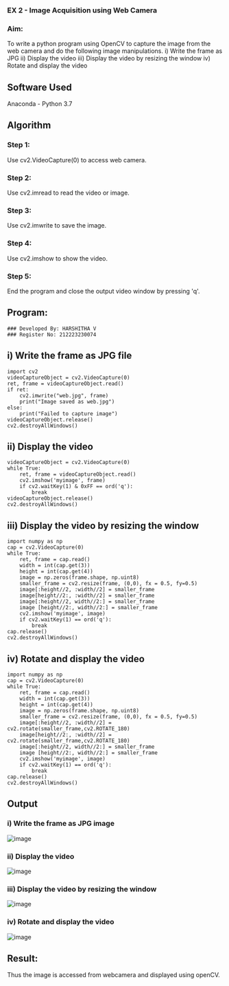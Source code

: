 ### EX 2 - Image Acquisition using Web Camera

### Aim:
 
To write a python program using OpenCV to capture the image from the web camera and do the following image manipulations.
i) Write the frame as JPG 
ii) Display the video 
iii) Display the video by resizing the window
iv) Rotate and display the video

## Software Used
Anaconda - Python 3.7
## Algorithm
### Step 1:
Use cv2.VideoCapture(0) to access web camera.
### Step 2:
Use cv2.imread to read the video or image.
### Step 3:
Use cv2.imwrite to save the image.
### Step 4:
Use cv2.imshow to show the video.
### Step 5:
End the program and close the output video window by pressing 'q'.

## Program:
``` 
### Developed By: HARSHITHA V
### Register No: 212223230074
```
## i) Write the frame as JPG file
```
import cv2
videoCaptureObject = cv2.VideoCapture(0)
ret, frame = videoCaptureObject.read()
if ret:
    cv2.imwrite("web.jpg", frame)
    print("Image saved as web.jpg")
else:
    print("Failed to capture image")
videoCaptureObject.release()
cv2.destroyAllWindows()
```
## ii) Display the video
```
videoCaptureObject = cv2.VideoCapture(0)
while True:
    ret, frame = videoCaptureObject.read()
    cv2.imshow('myimage', frame)
    if cv2.waitKey(1) & 0xFF == ord('q'):
        break
videoCaptureObject.release()
cv2.destroyAllWindows()
```
## iii) Display the video by resizing the window
```
import numpy as np
cap = cv2.VideoCapture(0)
while True:
    ret, frame = cap.read() 
    width = int(cap.get(3))
    height = int(cap.get(4))
    image = np.zeros(frame.shape, np.uint8) 
    smaller_frame = cv2.resize(frame, (0,0), fx = 0.5, fy=0.5) 
    image[:height//2, :width//2] = smaller_frame
    image[height//2:, :width//2] = smaller_frame
    image[:height//2, width//2:] = smaller_frame 
    image [height//2:, width//2:] = smaller_frame
    cv2.imshow('myimage', image)
    if cv2.waitKey(1) == ord('q'):
        break
cap.release()
cv2.destroyAllWindows()
```
## iv) Rotate and display the video
```
import numpy as np
cap = cv2.VideoCapture(0)
while True:
    ret, frame = cap.read() 
    width = int(cap.get(3))
    height = int(cap.get(4))
    image = np.zeros(frame.shape, np.uint8) 
    smaller_frame = cv2.resize(frame, (0,0), fx = 0.5, fy=0.5) 
    image[:height//2, :width//2] = cv2.rotate(smaller_frame,cv2.ROTATE_180)
    image[height//2:, :width//2] = cv2.rotate(smaller_frame,cv2.ROTATE_180)
    image[:height//2, width//2:] = smaller_frame 
    image [height//2:, width//2:] = smaller_frame
    cv2.imshow('myimage', image)
    if cv2.waitKey(1) == ord('q'):
        break
cap.release()
cv2.destroyAllWindows()
```

## Output

### i) Write the frame as JPG image

![image](https://github.com/user-attachments/assets/dee9a909-03aa-4c0c-a62f-d6aa45e94d6f)

### ii) Display the video

![image](https://github.com/user-attachments/assets/bd255dcd-efb4-475e-8bc2-a553f6f7aa5c)

### iii) Display the video by resizing the window

![image](https://github.com/user-attachments/assets/a466783e-4110-43d5-afc1-18f62e79f150)

### iv) Rotate and display the video

![image](https://github.com/user-attachments/assets/a7145cea-a4b3-4d9b-8622-0a9274bbef8c)





## Result:
Thus the image is accessed from webcamera and displayed using openCV.
